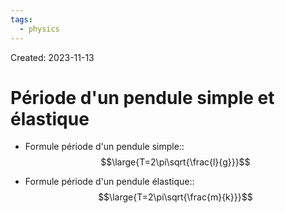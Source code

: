 ```yaml
---
tags:
  - physics
---
```

Created: 2023-11-13

# Période d'un pendule simple et élastique

- Formule période d'un pendule simple::$$\large{T=2\pi\sqrt{\frac{l}{g}}}$$
<!--SR:!2023-12-14,14,190-->
- Formule période d'un pendule élastique::$$\large{T=2\pi\sqrt{\frac{m}{k}}}$$
<!--SR:!2023-12-01,8,190-->